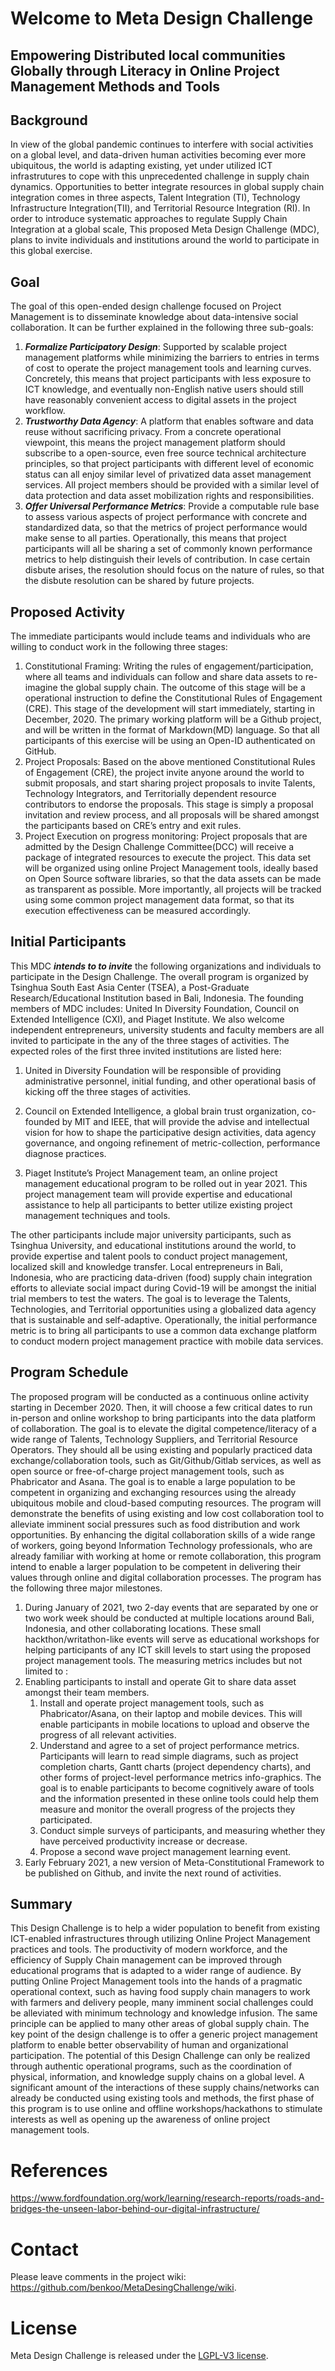# Welcome to Meta Design Challenge
## Empowering Distributed local communities Globally through Literacy in Online Project Management Methods and Tools

## Background
In view of the global pandemic continues to interfere with social activities on a global level, and data-driven human activities becoming ever more ubiquitous, the world is adapting existing, yet under utilized ICT infrastrutures to cope with this unprecedented challenge in supply chain dynamics. Opportunities to better integrate resources in global supply chain integration comes in three aspects, Talent Integration (TI), Technology Infrastructure Integration(TII), and Territorial Resource Integration (RI). In order to introduce systematic approaches to regulate Supply Chain Integration at a global scale, This proposed Meta Design Challenge (MDC), plans to invite individuals and institutions around the world to participate in this global exercise. 

## Goal
The goal of this open-ended design challenge focused on Project Management is to disseminate knowledge about data-intensive social collaboration. It can be further explained in the following three sub-goals:
1. **_Formalize Participatory Design_**: Supported by scalable project management platforms while minimizing the barriers to entries in terms of cost to operate the project management tools and learning curves. Concretely, this means that project participants with less exposure to ICT knowledge, and eventually non-English native users should still have reasonably convenient access to digital assets in the project workflow. 
1. **_Trustworthy Data Agency_**: A platform that enables software and data reuse without sacrificing privacy. From a concrete operational viewpoint, this means the project management platform should subscribe to a open-source, even free source technical architecture principles, so that project participants with different level of economic status can all enjoy similar level of privatized data asset management services. All project members should be provided with a similar level of data protection and data asset mobilization rights and responsibilities.
1. **_Offer Universal Performance Metrics_**: Provide a computable rule base to assess various aspects of project performance with concrete and standardized data, so that the metrics of project performance would make sense to all parties. Operationally, this means that project participants will all be sharing a set of commonly known performance metrics to help distinguish their levels of contribution. In case certain disbute arises, the resolution should focus on the nature of rules, so that the disbute resolution can be shared by future projects.

## Proposed Activity
The immediate participants would include teams and individuals who are willing to conduct work in the following three stages:
1. Constitutional Framing: Writing the rules of engagement/participation, where all teams and individuals can follow and share data assets to re-imagine the global supply chain. The outcome of this stage will be a operational instruction to define the Constitutional Rules of Engagement (CRE). This stage of the development will start immediately, starting in December, 2020. The primary working platform will be a Github project, and will be written in the format of Markdown(MD) language. So that all participants of this exercise will be using an Open-ID authenticated on GitHub.
1. Project Proposals: Based on the above mentioned Constitutional Rules of Engagement (CRE), the project invite anyone around the world to submit proposals, and start sharing project proposals to invite Talents, Technology Integrators, and Territorially dependent resource contributors to endorse the proposals. This stage is simply a proposal invitation and review process, and all proposals will be shared amongst the participants based on CRE’s entry and exit rules.
1. Project Execution on progress monitoring: Project proposals that are admitted by the Design Challenge Committee(DCC) will receive a package of integrated resources to execute the project. This data set will be organized using online Project Management tools, ideally based on Open Source software libraries, so that the data assets can be made as transparent as possible. More importantly, all projects will be tracked using some common project management data format, so that its execution effectiveness can be measured accordingly.

## Initial Participants

This MDC **_intends to to invite_** the following organizations and individuals to participate in the Design Challenge. The overall program is organized by Tsinghua South East Asia Center (TSEA), a Post-Graduate Research/Educational Institution based in Bali, Indonesia. The founding members of MDC includes: United In Diversity Foundation, Council on Extended Intelligence (CXI), and Piaget Institute. We also welcome independent entrepreneurs, university students and faculty members are all invited to participate in the any of the three stages of activities. The expected roles of the first three invited institutions are listed here:

1. United in Diversity Foundation will be responsible of providing administrative personnel, initial funding, and other operational basis of kicking off the three stages of activities. 

1. Council on Extended Intelligence, a global brain trust organization, co-founded by MIT and IEEE, that will provide the advise and intellectual vision for how to shape the participative design activities, data agency governance, and  ongoing refinement of metric-collection, performance diagnose practices.

1. Piaget Institute’s Project Management team, an online project management educational program to be rolled out in year 2021. This project management team will provide expertise and educational assistance to help all participants to better utilize existing project management techniques and tools.

The other participants include major university participants, such as Tsinghua University, and educational institutions around the world, to provide expertise and talent pools to conduct project management, localized skill and knowledge transfer. Local entrepreneurs in Bali, Indonesia, who are practicing data-driven (food) supply chain integration efforts to alleviate social impact during Covid-19 will be amongst the initial trial members to test the waters. The goal is to leverage the Talents, Technologies, and Territorial opportunities using a globalized data agency that is sustainable and self-adaptive. Operationally, the initial performance metric is to bring all participants to use a common data exchange platform to conduct modern project management practice with mobile data services.

## Program Schedule

The proposed program will be conducted as a continuous online activity starting in December 2020. Then, it will choose a few critical dates to run in-person and online workshop to bring participants into the data platform of collaboration. The goal is to elevate the digital competence/literacy of a wide range of Talents, Technology Suppliers, and Territorial Resource Operators. They should all be using existing and popularly practiced data exchange/collaboration tools, such as Git/Github/Gitlab services, as well as open source  or free-of-charge project management tools, such as Phabricator and Asana. The goal is to enable a large population to be competent in organizing and exchanging resources using the already ubiquitous mobile and cloud-based computing resources. The program will demonstrate the benefits of using existing and low cost collaboration tool to alleviate imminent social pressures such as food distribution and work opportunities. By enhancing the digital collaboration skills of a wide range of workers, going beyond Information Technology professionals, who are already familiar with working at home or remote collaboration, this program intend to enable a larger population to be competent in delivering their values through online and digital collaboration processes. The program has the following three major milestones.

1. During January of 2021, two 2-day events that are separated by one or two work week should be conducted at multiple locations around Bali, Indonesia, and other collaborating locations. These small hackthon/writathon-like events will serve as educational workshops for helping participants of any ICT skill levels to start using the proposed project management tools. The measuring metrics includes but not limited to :
1. Enabling participants to install and operate Git to share data asset amongst their team members.
   1. Install and operate project management tools, such as Phabricator/Asana, on their laptop and mobile devices. This will enable participants in mobile locations to upload and observe the progress of all relevant activities.
   1. Understand and agree to a set of project performance metrics. Participants will learn to read simple diagrams, such as project completion charts, Gantt charts (project dependency charts), and other forms of project-level performance metrics info-graphics. The goal is to enable participants to become cognitively aware of tools and the information presented in these online tools could help them measure and monitor the overall progress of the projects they participated.
   1. Conduct simple surveys of participants, and measuring whether they have perceived productivity increase or decrease. 
   1. Propose a second wave project management learning event.
1. Early February 2021, a new version of Meta-Constitutional Framework to be published on Github, and invite the next round of activities.

## Summary

This Design Challenge is to help a wider population to benefit from existing ICT-enabled infrastructures through utilizing Online Project Management practices and tools.  The productivity of modern workforce, and the efficiency of Supply Chain management can be improved through educational programs that is adapted to a wider range of audience. By putting Online Project Management tools into the hands of a pragmatic operational context, such as having food supply chain managers to work with farmers and delivery people, many imminent social challenges could be alleviated with minimum technology and knowledge infusion. The same principle can be applied to many other areas of global supply chain. The key point of the design challenge is to offer a generic project management platform to enable better observability of human and organizational participation. The potential of this Design Challenge can only be realized through authentic operational programs, such as the coordination of physical, information, and knowledge supply chains on a global level. A significant amount of the interactions of these supply chains/networks can already be conducted using existing tools and methods, the first phase of this program is to use online and offline workshops/hackathons to stimulate interests as well as opening up the awareness of online project management tools.

# References

https://www.fordfoundation.org/work/learning/research-reports/roads-and-bridges-the-unseen-labor-behind-our-digital-infrastructure/

# Contact
Please leave comments in the project wiki: https://github.com/benkoo/MetaDesingChallenge/wiki.

# License
Meta Design Challenge is released under the [LGPL-V3 license](LICENSE).

